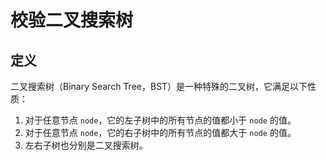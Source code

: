 # 校验二叉搜索树

## 定义

二叉搜索树（Binary Search Tree，BST）是一种特殊的二叉树，它满足以下性质：

1. 对于任意节点 `node`，它的左子树中的所有节点的值都小于 `node` 的值。
2. 对于任意节点 `node`，它的右子树中的所有节点的值都大于 `node` 的值。
3. 左右子树也分别是二叉搜索树。
